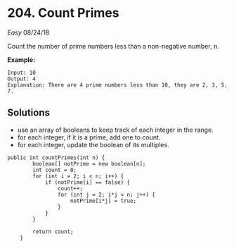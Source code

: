 # 204. Count Primes
*Easy*
08/24/18

Count the number of prime numbers less than a non-negative number, n.

**Example:**
```
Input: 10
Output: 4
Explanation: There are 4 prime numbers less than 10, they are 2, 3, 5, 7.
```

## Solutions
* use an array of booleans to keep track of each integer in the range.
* for each integer, if it is a prime, add one to count.
* for each integer, update the boolean of its multiples.
```
public int countPrimes(int n) {
        boolean[] notPrime = new boolean[n];
        int count = 0;
        for (int i = 2; i < n; i++) {
            if (notPrime[i] == false) {
                count++;
                for (int j = 2; i*j < n; j++) {
                    notPrime[i*j] = true;
                }
            }
        }

        return count;
    }
```    

